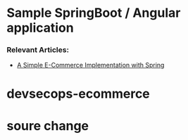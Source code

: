 # Sample SpringBoot / Angular application

### Relevant Articles:
- [A Simple E-Commerce Implementation with Spring](https://www.baeldung.com/spring-angular-ecommerce)
# devsecops-ecommerce
# soure change
